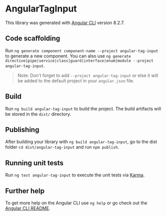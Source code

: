 # AngularTagInput

This library was generated with [Angular CLI](https://github.com/angular/angular-cli) version 8.2.7.

## Code scaffolding

Run `ng generate component component-name --project angular-tag-input` to generate a new component. You can also use `ng generate directive|pipe|service|class|guard|interface|enum|module --project angular-tag-input`.
> Note: Don't forget to add `--project angular-tag-input` or else it will be added to the default project in your `angular.json` file. 

## Build

Run `ng build angular-tag-input` to build the project. The build artifacts will be stored in the `dist/` directory.

## Publishing

After building your library with `ng build angular-tag-input`, go to the dist folder `cd dist/angular-tag-input` and run `npm publish`.

## Running unit tests

Run `ng test angular-tag-input` to execute the unit tests via [Karma](https://karma-runner.github.io).

## Further help

To get more help on the Angular CLI use `ng help` or go check out the [Angular CLI README](https://github.com/angular/angular-cli/blob/master/README.md).
